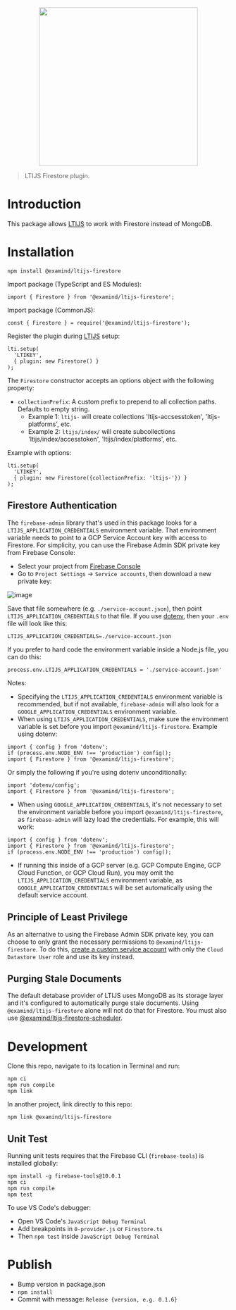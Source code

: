 <div align="center">
	<br>
	<br>
	<a href="https://cvmcosta.github.io/ltijs"><img width="360" src="https://raw.githubusercontent.com/Cvmcosta/ltijs/master/docs/logo-300.svg"></img></a>
</div>

> LTIJS Firestore plugin.

# Introduction

This package allows [LTIJS](https://cvmcosta.github.io/ltijs) to work with Firestore instead of MongoDB.

# Installation

```
npm install @examind/ltijs-firestore
```

Import package (TypeScript and ES Modules):

```
import { Firestore } from '@examind/ltijs-firestore';
```

Import package (CommonJS):

```
const { Firestore } = require('@examind/ltijs-firestore');
```

Register the plugin during [LTIJS](https://cvmcosta.github.io/ltijs) setup:

```
lti.setup(
  'LTIKEY',
  { plugin: new Firestore() }
);

```

The `Firestore` constructor accepts an options object with the following property:

- `collectionPrefix`: A custom prefix to prepend to all collection paths. Defaults to empty string.
  - Example 1: `ltijs-` will create collections 'ltijs-accsesstoken', 'ltijs-platforms', etc.
  - Example 2: `ltijs/index/` will create subcollections 'ltijs/index/accesstoken', 'ltijs/index/platforms', etc.

Example with options:

```
lti.setup(
  'LTIKEY',
  { plugin: new Firestore({collectionPrefix: 'ltijs-'}) }
);

```

## Firestore Authentication

The `firebase-admin` library that's used in this package looks for a `LTIJS_APPLICATION_CREDENTIALS` environment variable. That environment variable needs to point to a GCP Service Account key with access to Firestore. For simplicity, you can use the Firebase Admin SDK private key from Firebase Console:

- Select your project from [Firebase Console](https://console.firebase.google.com/)
- Go to `Project Settings` -> `Service accounts`, then download a new private key:

![image](https://user-images.githubusercontent.com/504505/154392946-8bb689c5-e68a-41f8-8981-862246ea4a00.png)

Save that file somewhere (e.g. `./service-account.json`), then point `LTIJS_APPLICATION_CREDENTIALS` to that file. If you use [dotenv](https://www.npmjs.com/package/dotenv), then your `.env` file will look like this:

```
LTIJS_APPLICATION_CREDENTIALS=./service-account.json
```

If you prefer to hard code the environment variable inside a Node.js file, you can do this:

```
process.env.LTIJS_APPLICATION_CREDENTIALS = './service-account.json'
```

Notes:

- Specifying the `LTIJS_APPLICATION_CREDENTIALS` environment variable is recommended, but if not available, `firebase-admin` will also look for a `GOOGLE_APPLICATION_CREDENTIALS` environment variable.
- When using `LTIJS_APPLICATION_CREDENTIALS`, make sure the environment variable is set before you import `@examind/ltijs-firestore`. Example using dotenv:

```
import { config } from 'dotenv';
if (process.env.NODE_ENV !== 'production') config();
import { Firestore } from '@examind/ltijs-firestore';
```

Or simply the following if you're using dotenv unconditionally:

```
import 'dotenv/config';
import { Firestore } from '@examind/ltijs-firestore';
```

- When using `GOOGLE_APPLICATION_CREDENTIALS`, it's not necessary to set the environment variable before you import `@examind/ltijs-firestore`, as `firebase-admin` will lazy load the credentials. For example, this will work:

```
import { config } from 'dotenv';
import { Firestore } from '@examind/ltijs-firestore';
if (process.env.NODE_ENV !== 'production') config();
```

- If running this inside of a GCP server (e.g. GCP Compute Engine, GCP Cloud Function, or GCP Cloud Run), you may omit the `LTIJS_APPLICATION_CREDENTIALS` environment variable, as `GOOGLE_APPLICATION_CREDENTIALS` will be set automatically using the default service account.

## Principle of Least Privilege

As an alternative to using the Firebase Admin SDK private key, you can choose to only grant the necessary permissions to `@examind/ltijs-firestore`. To do this, [create a custom service account](https://cloud.google.com/iam/docs/creating-managing-service-accounts) with only the `Cloud Datastore User` role and use its key instead.

## Purging Stale Documents

The default detabase provider of LTIJS uses MongoDB as its storage layer and it's configured to automatically purge stale documents. Using `@examind/ltijs-firestore` alone will not do that for Firestore. You must also use [@examind/ltijs-firestore-scheduler](https://www.npmjs.com/package/@examind/ltijs-firestore-scheduler).

# Development

Clone this repo, navigate to its location in Terminal and run:

```
npm ci
npm run compile
npm link
```

In another project, link directly to this repo:

```
npm link @examind/ltijs-firestore
```

## Unit Test

Running unit tests requires that the Firebase CLI (`firebase-tools`) is installed globally:

```
npm install -g firebase-tools@10.0.1
npm ci
npm run compile
npm test
```

To use VS Code's debugger:

- Open VS Code's `JavaScript Debug Terminal`
- Add breakpoints in `0-provider.js` or `Firestore.ts`
- Then `npm test` inside `JavaScript Debug Terminal`

# Publish

- Bump version in package.json
- `npm install`
- Commit with message: `Release {version, e.g. 0.1.6}`
